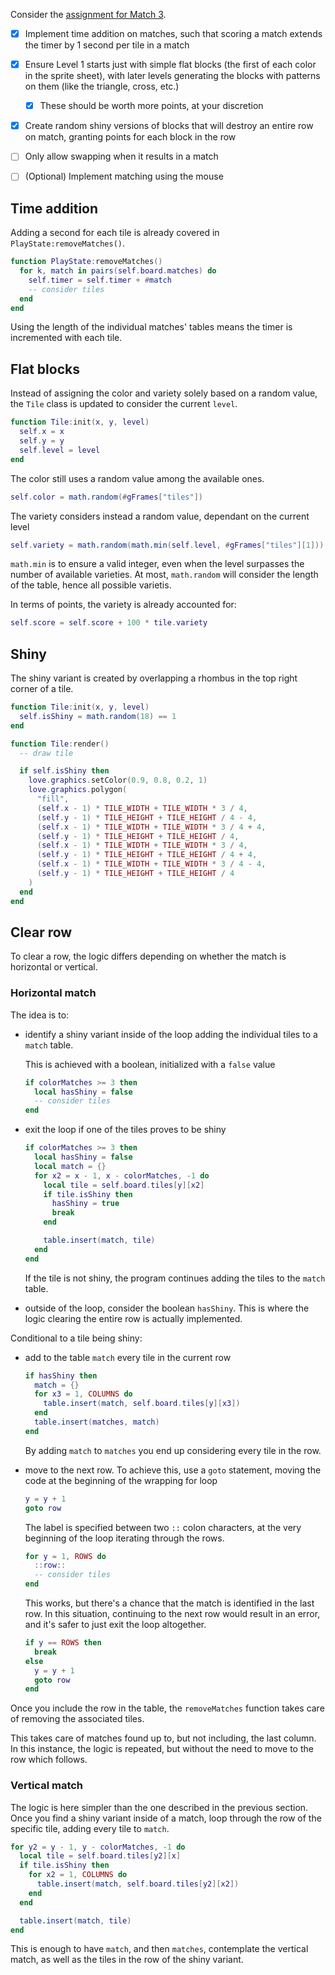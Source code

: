 Consider the [assignment for Match 3](https://cs50.harvard.edu/games/2019/spring/assignments/3/).

- [x] Implement time addition on matches, such that scoring a match extends the timer by 1 second per tile in a match

- [x] Ensure Level 1 starts just with simple flat blocks (the first of each color in the sprite sheet), with later levels generating the blocks with patterns on them (like the triangle, cross, etc.)

  - [x] These should be worth more points, at your discretion

- [x] Create random shiny versions of blocks that will destroy an entire row on match, granting points for each block in the row

- [ ] Only allow swapping when it results in a match

- [ ] (Optional) Implement matching using the mouse

## Time addition

Adding a second for each tile is already covered in `PlayState:removeMatches()`.

```lua
function PlayState:removeMatches()
  for k, match in pairs(self.board.matches) do
    self.timer = self.timer + #match
    -- consider tiles
  end
end
```

Using the length of the individual matches' tables means the timer is incremented with each tile.

## Flat blocks

Instead of assigning the color and variety solely based on a random value, the `Tile` class is updated to consider the current `level`.

```lua
function Tile:init(x, y, level)
  self.x = x
  self.y = y
  self.level = level
end
```

The color still uses a random value among the available ones.

```lua
self.color = math.random(#gFrames["tiles"])
```

The variety considers instead a random value, dependant on the current level

```lua
self.variety = math.random(math.min(self.level, #gFrames["tiles"][1]))
```

`math.min` is to ensure a valid integer, even when the level surpasses the number of available varieties. At most, `math.random` will consider the length of the table, hence all possible varietis.

In terms of points, the variety is already accounted for:

```lua
self.score = self.score + 100 * tile.variety
```

## Shiny

The shiny variant is created by overlapping a rhombus in the top right corner of a tile.

```lua
function Tile:init(x, y, level)
  self.isShiny = math.random(18) == 1
end

function Tile:render()
  -- draw tile

  if self.isShiny then
    love.graphics.setColor(0.9, 0.8, 0.2, 1)
    love.graphics.polygon(
      "fill",
      (self.x - 1) * TILE_WIDTH + TILE_WIDTH * 3 / 4,
      (self.y - 1) * TILE_HEIGHT + TILE_HEIGHT / 4 - 4,
      (self.x - 1) * TILE_WIDTH + TILE_WIDTH * 3 / 4 + 4,
      (self.y - 1) * TILE_HEIGHT + TILE_HEIGHT / 4,
      (self.x - 1) * TILE_WIDTH + TILE_WIDTH * 3 / 4,
      (self.y - 1) * TILE_HEIGHT + TILE_HEIGHT / 4 + 4,
      (self.x - 1) * TILE_WIDTH + TILE_WIDTH * 3 / 4 - 4,
      (self.y - 1) * TILE_HEIGHT + TILE_HEIGHT / 4
    )
  end
end
```

## Clear row

To clear a row, the logic differs depending on whether the match is horizontal or vertical.

### Horizontal match

The idea is to:

- identify a shiny variant inside of the loop adding the individual tiles to a `match` table.

  This is achieved with a boolean, initialized with a `false` value

  ```lua
  if colorMatches >= 3 then
    local hasShiny = false
    -- consider tiles
  end
  ```

- exit the loop if one of the tiles proves to be shiny

  ```lua
  if colorMatches >= 3 then
    local hasShiny = false
    local match = {}
    for x2 = x - 1, x - colorMatches, -1 do
      local tile = self.board.tiles[y][x2]
      if tile.isShiny then
        hasShiny = true
        break
      end

      table.insert(match, tile)
    end
  end
  ```

  If the tile is not shiny, the program continues adding the tiles to the `match` table.

- outside of the loop, consider the boolean `hasShiny`. This is where the logic clearing the entire row is actually implemented.

Conditional to a tile being shiny:

- add to the table `match` every tile in the current row

  ```lua
  if hasShiny then
    match = {}
    for x3 = 1, COLUMNS do
      table.insert(match, self.board.tiles[y][x3])
    end
    table.insert(matches, match)
  end
  ```

  By adding `match` to `matches` you end up considering every tile in the row.

- move to the next row. To achieve this, use a `goto` statement, moving the code at the beginning of the wrapping for loop

  ```lua
  y = y + 1
  goto row
  ```

  The label is specified between two `::` colon characters, at the very beginning of the loop iterating through the rows.

  ```lua
  for y = 1, ROWS do
    ::row::
    -- consider tiles
  end
  ```

  This works, but there's a chance that the match is identified in the last row. In this situation, continuing to the next row would result in an error, and it's safer to just exit the loop altogether.

  ```lua
  if y == ROWS then
    break
  else
    y = y + 1
    goto row
  end
  ```

Once you include the row in the table, the `removeMatches` function takes care of removing the associated tiles.

This takes care of matches found up to, but not including, the last column. In this instance, the logic is repeated, but without the need to move to the row which follows.

### Vertical match

The logic is here simpler than the one described in the previous section. Once you find a shiny variant inside of a match, loop through the row of the specific tile, adding every tile to `match`.

```lua
for y2 = y - 1, y - colorMatches, -1 do
  local tile = self.board.tiles[y2][x]
  if tile.isShiny then
    for x2 = 1, COLUMNS do
      table.insert(match, self.board.tiles[y2][x2])
    end
  end

  table.insert(match, tile)
end
```

This is enough to have `match`, and then `matches`, contemplate the vertical match, as well as the tiles in the row of the shiny variant.
